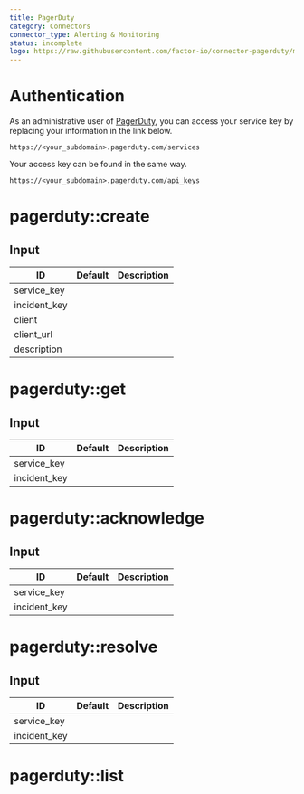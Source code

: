```yaml
---
title: PagerDuty
category: Connectors
connector_type: Alerting & Monitoring
status: incomplete
logo: https://raw.githubusercontent.com/factor-io/connector-pagerduty/master/logo.png
---
```

# Authentication
As an administrative user of [PagerDuty](http://www.pagerduty.com/), you can access your service key by replacing your information in the link below.

`https://<your_subdomain>.pagerduty.com/services`

Your access key can be found in the same way.

`https://<your_subdomain>.pagerduty.com/api_keys`


# pagerduty::create

## Input
ID | Default | Description
--- | ------- | -----------
service_key | | 
incident_key | | 
client | | 
client_url | |
description | | 


# pagerduty::get

## Input
ID | Default | Description
--- | ------- | -----------
service_key | | 
incident_key | | 


# pagerduty::acknowledge

## Input
ID | Default | Description
--- | ------- | -----------
service_key | | 
incident_key | | 


# pagerduty::resolve

## Input
ID | Default | Description
--- | ------- | -----------
service_key | | 
incident_key | | 

# pagerduty::list

